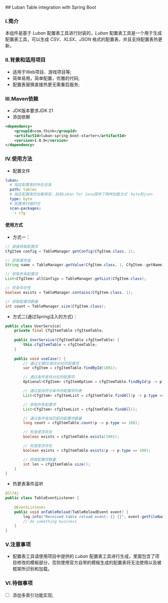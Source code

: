 ﻿﻿## Luban Table integration with Spring Boot

### Ⅰ.简介

本组件是基于 *Luban* 配置表工具进行封装的，*Luban* 配置表工具是一个用于生成配置表工具，可以生成 *CSV*、*XLSX*、*JSON* 格式的配置表，并且支持配置表热更新。

### Ⅱ.背景和适用项目

- 适用于Web项目、游戏项目等;
- 简单易用，简单配置，优雅的代码;
- 配置表替换直接热更无需重启服务;

### Ⅲ.Maven依赖

- JDK版本要求JDK 21
- 添加依赖
```xml
<dependency>
    <groupId>com.think</groupId>
    <artifactId>luban-spring-boot-starter</artifactId>
    <version>1.0.0</version>
</dependency>
```

### Ⅳ.使用方法

- 配置文件
```yaml
luban:
  # 指定配置表的所在目录
  path: tables
  # 指定配置表的加载类型，目前Luban for Java提供了两种加载方式：byte和json
  type: byte
  # 配置表扫描的包
  scan-packages:
    - cfg
```

#### 使用方式

- 方式一：
```java
// 直接获取配置项
CfgItem config = TableManager.getConfig(CfgItem.class, 1);

// 获取属性值
String name = TableManager.getValue(CfgItem.class, 1, CfgItem::getName);

// 获取所有配置项
List<CfgItem> allConfigs = TableManager.getList(CfgItem.class);

// 检查存在性
boolean exists = TableManager.contains(CfgItem.class, 1);

// 获取配置项数量
int count = TableManager.size(CfgItem.class);

```
- 方式二(通过Spring注入的方式)：
```java
public class UserService{
    private final CfgItemTable cfgItemTable;
    
    public UserService(CfgItemTable cfgItemTable) {
        this.cfgItemTable = cfgItemTable;
    }
    
    public void useCase() {
        // 通过主键ID查找对应的配置项
        var cfgItem = cfgItemTable.findById(1001);

        // 通过条件查找对应的配置项
        Optional<CfgItem> cfgItemOption = cfgItemTable.findById(p -> p.type == 100);

        // 通过查找符合条件的配置项列表
        List<CfgItem> cfgItemList = cfgItemTable.findAll(p -> p.type == 100);

        // 获取所有配置项
        List<CfgItem> cfgItemList = cfgItemTable.findAll();

        // 通过条件查找匹配的配置项数量
        long count = cfgItemTable.count(p -> p.type == 100);

        // 检查是否存在
        boolean exists = cfgItemTable.exists(1001);

        // 检查是否存在
        boolean exists = cfgItemTable.exists(p -> p.type == 100);

        // 获取配置项数量
        int len = cfgItemTable.size();
    }
}

```

- 热更表事件监听

```java
@Slf4j
public class TableEventListener {
    
    @EventListener
    public void onTableReload(TableReloadEvent event) {
        log.info("Received table reload event: {} {}", event.getFileName(), event.getClazz());
        // do something business
    }
}
```

### Ⅴ.注意事项
- 配置表工具请使用项目中提供的 *Luban* 配置表工具进行生成，里面包含了项目修改的模板部分，否则使用官方自带的模板生成的配置表将无法使用以及被框架所识别和加载。

### Ⅵ.待做事项

- [ ] 添加多索引功能实现;

